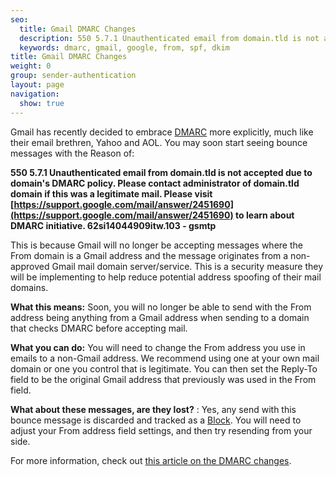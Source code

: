 ```yaml
---
seo:
  title: Gmail DMARC Changes
  description: 550 5.7.1 Unauthenticated email from domain.tld is not accepted due...
  keywords: dmarc, gmail, google, from, spf, dkim
title: Gmail DMARC Changes
weight: 0
group: sender-authentication
layout: page
navigation:
  show: true
---
```


Gmail has recently decided to embrace  [DMARC](http://sendgrid.com/blog/dmarc-domain-based-message-authentication-reporting-conformance/) more explicitly, much like their email brethren, Yahoo and AOL. You may soon start seeing bounce messages with the Reason of:

**550 5.7.1 Unauthenticated email from domain.tld is not accepted due to domain's DMARC policy. Please contact administrator of domain.tld domain if this was a legitimate mail. Please visit [https://support.google.com/mail/answer/2451690](https://support.google.com/mail/answer/2451690) to learn about DMARC initiative. 62si14044909itw.103 - gsmtp**

This is because Gmail will no longer be accepting messages where the From domain is a Gmail address and the message originates from a non-approved Gmail mail domain server/service. This is a security measure they will be implementing to help reduce potential address spoofing of their mail domains. 

 

**What this means:**  Soon, you will no longer be able to send with the From address being anything from a Gmail address when sending to a domain that checks DMARC before accepting mail. 

**What you can do:** You will need to change the From address you use in emails to a non-Gmail address. We recommend using one at your own mail domain or one you control that is legitimate. You can then set the Reply-To field to be the original Gmail address that previously was used in the From field. 

**What about these messages, are they lost?** : Yes, any send with this bounce message is discarded and tracked as a  [Block](http://sendgrid.com/blocks). You will need to adjust your From address field settings, and then try resending from your side.

 

For more information, check out [this article on the DMARC changes](http://www.mediapost.com/publications/article/277884/dmarc-changes-coming-soon-to-an-inbox-near-you.html?utm_source=newsletter&utm_medium=email&utm_content=headline&utm_campaign=93744).
